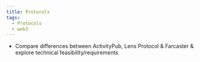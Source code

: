 ```yaml
---
title: Protocols
tags:
  - Protocols
  - web3
---
```

* Compare differences between ActivityPub, Lens Protocol & Farcaster & explore technical feasibility/requirements